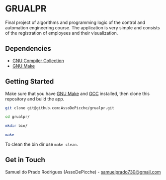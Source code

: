 # GRUALPR

Final project of algorithms and programming logic of the control and automation engineering course. The application is very simple and consists of the registration of employees and their visualization.

## Dependencies

- [GNU Compiler Collection](https://gcc.gnu.org/)
- [GNU Make](https://www.gnu.org/software/make/)

## Getting Started

Make sure that you have [GNU Make](https://www.gnu.org/software/make/) and [GCC](https://gcc.gnu.org/) installed, then clone this repository and build the app.

```bash
git clone git@github.com:AssoDePicche/grualpr.git

cd grualpr/

mkdir bin/

make

```

To clean the bin dir use `make clean`.

## Get in Touch

Samuel do Prado Rodrigues (AssoDePicche) - <samuelprado730@gmail.com>
